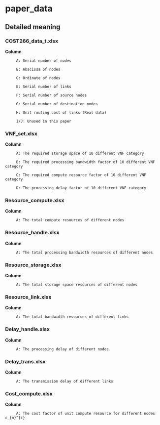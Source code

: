 # paper_data

## Detailed meaning

### COST266_data_t.xlsx
**Column**  

         A: Serial number of nodes  

         B: Abscissa of nodes  
        
         C: Ordinate of nodes
        
         E: Serial number of links
        
         F: Serial number of source nodes
        
         G: Serial number of destination nodes
        
         H: Unit routing cost of links (Real data)
        
         I/J: Unused in this paper
        
### VNF_set.xlsx
**Column**  

         A: The required storage space of 10 different VNF category

         B: The required processing bandwidth factor of 10 different VNF category  
        
         C: The required compute resource factor of 10 different VNF category  
        
         D: The processing delay factor of 10 different VNF category

### Resource_compute.xlsx
**Column**  

         A: The total compute resources of different nodes
           
### Resource_handle.xlsx
**Column**  

         A: The total processing bandwidth resources of different nodes
         
 ### Resource_storage.xlsx
**Column**  

         A: The total storage space resources of different nodes        
         
### Resource_link.xlsx
**Column**  

         A: The total bandwidth resources of different links   
         
 ### Delay_handle.xlsx
**Column**  

         A: The processing delay of different nodes           
   
### Delay_trans.xlsx
**Column**  

         A: The transmission delay of different links          
         
### Cost_compute.xlsx
**Column**  

         A: The cost factor of unit compute resource for different nodes c_{n}^{c}
         
         
         

       
